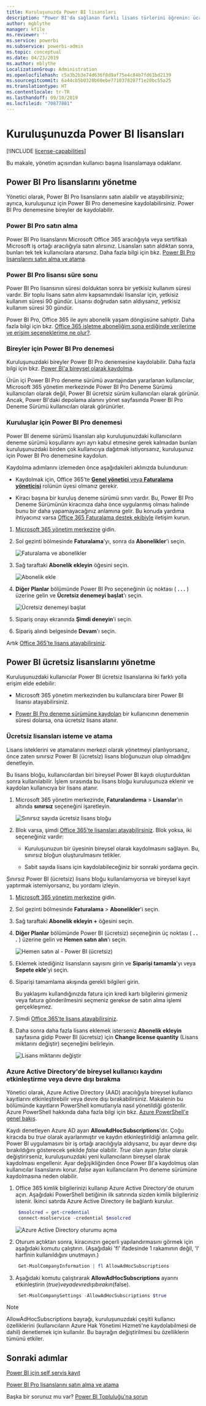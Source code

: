 ```yaml
---
title: Kuruluşunuzda Power BI lisansları
description: "Power BI'da sağlanan farklı lisans türlerini öğrenin: ücretsiz lisans, Power BI Pro ve Power BI Premium."
author: mgblythe
manager: kfile
ms.reviewer: ''
ms.service: powerbi
ms.subservice: powerbi-admin
ms.topic: conceptual
ms.date: 04/23/2019
ms.author: mblythe
LocalizationGroup: Administration
ms.openlocfilehash: c5a3b2b3e74d636f8d9af75e4c84b7fd61bd2139
ms.sourcegitcommit: 6a44cb5b0328b60ebe7710378287f1e20bc55a25
ms.translationtype: HT
ms.contentlocale: tr-TR
ms.lasthandoff: 09/10/2019
ms.locfileid: "70877881"
---
```

# <a name="power-bi-licensing-in-your-organization"></a>Kuruluşunuzda Power BI lisansları

[!INCLUDE [license-capabilities](includes/license-capabilities.md)]

Bu makale, yönetim açısından kullanıcı başına lisanslamaya odaklanır.

## <a name="manage-power-bi-pro-licenses"></a>Power BI Pro lisanslarını yönetme

Yönetici olarak, Power BI Pro lisanslarını satın alabilir ve atayabilirsiniz; ayrıca, kuruluşunuz için Power BI Pro denemesine kaydolabilirsiniz. Power BI Pro denemesine bireyler de kaydolabilir.

### <a name="purchase-power-bi-pro"></a>Power BI Pro satın alma

Power BI Pro lisanslarını Microsoft Office 365 aracılığıyla veya sertifikalı Microsoft iş ortağı aracılığıyla satın alırsınız. Lisansları satın aldıktan sonra, bunları tek tek kullanıcılara atarsınız. Daha fazla bilgi için bkz. [Power BI Pro lisanslarını satın alma ve atama](service-admin-purchasing-power-bi-pro.md).

### <a name="power-bi-pro-license-expiration"></a>Power BI Pro lisansı süre sonu

Power BI Pro lisansının süresi dolduktan sonra bir yetkisiz kullanım süresi vardır. Bir toplu lisans satın alımı kapsamındaki lisanslar için, yetkisiz kullanım süresi 90 gündür. Lisansı doğrudan satın aldıysanız, yetkisiz kullanım süresi 30 gündür.

Power BI Pro, Office 365 ile aynı abonelik yaşam döngüsüne sahiptir. Daha fazla bilgi için bkz. [Office 365 işletme aboneliğim sona erdiğinde verilerime ve erişim seçeneklerime ne olur?](https://support.office.com/article/What-happens-to-my-data-and-access-when-my-Office-365-for-business-subscription-ends-4436582f-211a-45ec-b72e-33647f97d8a3).

### <a name="power-bi-pro-trial-for-individuals"></a>Bireyler için Power BI Pro denemesi

Kuruluşunuzdaki bireyler Power BI Pro denemesine kaydolabilir. Daha fazla bilgi için bkz. [Power BI'a bireysel olarak kaydolma](service-self-service-signup-for-power-bi.md).

Ürün içi Power BI Pro deneme sürümü avantajından yararlanan kullanıcılar, Microsoft 365 yönetim merkezinde Power BI Pro Deneme Sürümü kullanıcıları olarak değil, Power BI ücretsiz sürüm kullanıcıları olarak görünür. Ancak, Power BI'daki depolama alanını yönet sayfasında Power BI Pro Deneme Sürümü kullanıcıları olarak görünürler.

### <a name="power-bi-pro-trial-for-organizations"></a>Kuruluşlar için Power BI Pro denemesi

Power BI deneme sürümü lisansları alıp kuruluşunuzdaki kullanıcıların deneme sürümü koşullarını ayrı ayrı kabul etmesine gerek kalmadan bunları kuruluşunuzdaki birden çok kullanıcıya dağıtmak istiyorsanız, kuruluşunuz için Power BI Pro denemesine kaydolun.

Kaydolma adımlarını izlemeden önce aşağıdakileri aklınızda bulundurun:

* Kaydolmak için, Office 365’te [**Genel yönetici** veya **Faturalama yöneticisi**](https://support.office.com/article/about-office-365-admin-roles-da585eea-f576-4f55-a1e0-87090b6aaa9d) rolünün üyesi olmanız gerekir.

* Kiracı başına bir kuruluş deneme sürümü sınırı vardır. Bu, Power BI Pro Deneme Sürümünün kiracınıza daha önce uygulanmış olması halinde bunu bir daha yapamayacağınız anlamına gelir. Bu konuda yardıma ihtiyacınız varsa [Office 365 Faturalama destek ekibiyle](https://support.office.microsoft.com/article/contact-support-for-business-products-admin-help-32a17ca7-6fa0-4870-8a8d-e25ba4ccfd4b?CorrelationId=552bbf37-214f-4202-80cb-b94240dcd671) iletişim kurun.

1. [Microsoft 365 yönetim merkezine](https://portal.office.com/adminportal/home#/homepage) gidin.

1. Sol gezinti bölmesinde **Faturalama**'yı, sonra da **Abonelikler**'i seçin.

   ![Faturalama ve abonelikler](media/service-admin-licensing-organization/service-power-bi-pro-in-your-organization-05.png)

1. Sağ taraftaki **Abonelik ekleyin** öğesini seçin.

   ![Abonelik ekle](media/service-admin-licensing-organization/service-power-bi-pro-in-your-organization-06.png)

1. **Diğer Planlar** bölümünde Power BI Pro seçeneğinin üç noktası ( **. . .** ) üzerine gelin ve **Ücretsiz denemeyi başlat**'ı seçin.

   ![Ücretsiz denemeyi başlat](media/service-admin-licensing-organization/service-power-bi-pro-in-your-organization-07.png) 

1. Sipariş onayı ekranında **Şimdi deneyin**’i seçin.

1. Sipariş alındı belgesinde **Devam**'ı seçin.

Artık [Office 365'te lisans atayabilirsiniz](https://support.office.com/article/assign-licenses-to-users-in-office-365-for-business-997596b5-4173-4627-b915-36abac6786dc).

## <a name="manage-power-bi-free-licenses"></a>Power BI ücretsiz lisanslarını yönetme

Kuruluşunuzdaki kullanıcılar Power BI ücretsiz lisanslarına iki farklı yolla erişim elde edebilir:

* Microsoft 365 yönetim merkezinden bu kullanıcılara birer Power BI lisansı atayabilirsiniz.

* [Power BI Pro deneme sürümüne kaydolan](service-self-service-signup-for-power-bi.md) bir kullanıcının denemenin süresi dolarsa, ona ücretsiz lisans atanır.

### <a name="requesting-and-assigning-free-licenses"></a>Ücretsiz lisansları isteme ve atama

Lisans isteklerini ve atamalarını merkezi olarak yönetmeyi planlıyorsanız, önce zaten sınırsız Power BI (ücretsiz) lisans bloğunuzun olup olmadığını denetleyin.

Bu lisans bloğu, kullanıcılardan biri bireysel Power BI kaydı oluşturduktan sonra kullanılabilir. İşlem sırasında bu lisans bloğu kuruluşunuza eklenir ve kaydolan kullanıcıya bir lisans atanır.

1. Microsoft 365 yönetim merkezinde, **Faturalandırma** > **Lisanslar**’ın altında **sınırsız** seçeneğini işaretleyin.

    ![Sınırsız sayıda ücretsiz lisans bloğu](media/service-admin-licensing-organization/unlimited-licenses.png)

1. Blok varsa, şimdi [Office 365'te lisansları atayabilirsiniz](https://support.office.com/article/assign-licenses-to-users-in-office-365-for-business-997596b5-4173-4627-b915-36abac6786dc). Blok yoksa, iki seçeneğiniz vardır:

    * Kuruluşunuzun bir üyesinin bireysel olarak kaydolmasını sağlayın. Bu, sınırsız bloğun oluşturulmasını tetikler.

    * Sabit sayıda lisans için kaydolabileceğiniz bir sonraki yordama geçin.

Sınırsız Power BI (ücretsiz) lisans bloğu kullanılamıyorsa ve bireysel kayıt yaptırmak istemiyorsanız, bu yordamı izleyin.

1. [Microsoft 365 yönetim merkezine](https://portal.office.com/admin/default.aspx) gidin.

1. Sol gezinti bölmesinde **Faturalama** > **Abonelikler**'i seçin.

1. Sağ taraftaki **Abonelik ekleyin +** öğesini seçin.

1. **Diğer Planlar** bölümünde Power BI (ücretsiz) seçeneğinin üç noktası ( **. . .** ) üzerine gelin ve **Hemen satın alın**'ı seçin.

    ![Hemen satın al - Power BI (ücretsiz)](media/service-admin-licensing-organization/buy-powerbi-free.png)

1. Eklemek istediğiniz lisansların sayısını girin ve **Siparişi tamamla**'yı veya **Sepete ekle**'yi seçin.

1. Siparişi tamamlama akışında gerekli bilgileri girin.

    Bu yaklaşımı kullandığınızda fatura için kredi kartı bilgilerini girmeniz veya fatura gönderilmesini seçmeniz gerekse de satın alma işlemi gerçekleşmez.

1. Şimdi [Office 365'te lisans atayabilirsiniz](https://support.office.com/article/assign-licenses-to-users-in-office-365-for-business-997596b5-4173-4627-b915-36abac6786dc).

1. Daha sonra daha fazla lisans eklemek isterseniz **Abonelik ekleyin** sayfasına gidip Power BI (ücretsiz) için **Change license quantity** (Lisans miktarını değiştir) seçeneğini belirleyin.

    ![Lisans miktarını değiştir](media/service-admin-licensing-organization/change-license-quantity.png)

### <a name="enable-or-disable-individual-user-sign-up-in-azure-active-directory"></a>Azure Active Directory'de bireysel kullanıcı kaydını etkinleştirme veya devre dışı bırakma

Yönetici olarak, Azure Active Directory (AAD) aracılığıyla bireysel kullanıcı kayıtlarını etkinleştirebilir veya devre dışı bırakabilirsiniz. Makalenin bu bölümünde kayıtların PowerShell komutlarıyla nasıl yönetildiği gösterilir. Azure PowerShell hakkında daha fazla bilgi için bkz. [Azure PowerShell'e genel bakış](/powershell/azure/overview).

Kaydı denetleyen Azure AD ayarı **AllowAdHocSubscriptions**'dır. Çoğu kiracıda bu *true* olarak ayarlanmıştır ve kaydın etkinleştirildiği anlamına gelir. Power BI uygulamasını bir iş ortağı aracılığıyla aldıysanız, bu ayar devre dışı bırakıldığını gösterecek şekilde *false* olabilir. *True* olan ayarı *false* olarak değiştirirseniz, kuruluşunuzdaki yeni kullanıcıların bireysel olarak kaydolması engellenir. Ayar değişikliğinden önce Power BI'a kaydolmuş olan kullanıcılar lisanslarını korur. *false* ayarı kullanıcıların Pro deneme sürümüne kaydolmasına neden olabilir.

1. Office 365 kimlik bilgilerinizi kullanıp Azure Active Directory'de oturum açın. Aşağıdaki PowerShell betiğinin ilk satırında sizden kimlik bilgileriniz istenir. İkinci satırda Azure Active Directory ile bağlantı kurulur.

    ```powershell
     $msolcred = get-credential
     connect-msolservice -credential $msolcred
    ```

   ![Azure Active Directory oturumu açma](media/service-admin-licensing-organization/azure-ad-sign-in.png)

1. Oturum açtıktan sonra, kiracınızın geçerli yapılandırmasını görmek için aşağıdaki komutu çalıştırın. (Aşağıdaki 'fl' ifadesinde 1 rakamının değil, 'l' harfinin kullanıldığını unutmayın.)

    ```powershell
     Get-MsolCompanyInformation | fl AllowAdHocSubscriptions 
    ```
1. Aşağıdaki komutu çalıştırarak **AllowAdHocSubscriptions** ayarını etkinleştirin ($true) veya devre dışı bırakın ($false).

    ```powershell
     Set-MsolCompanySettings -AllowAdHocSubscriptions $true
    ```

> [!NOTE]
> AllowAdHocSubscriptions bayrağı, kuruluşunuzdaki çeşitli kullanıcı özelliklerini (kullanıcıların Azure Hak Yönetimi Hizmeti'ne kaydolabilmesi de dahil) denetlemek için kullanılır. Bu bayrağın değiştirilmesi bu özelliklerin tümünü etkiler.

## <a name="next-steps"></a>Sonraki adımlar

[Power BI için self servis kayıt](service-self-service-signup-for-power-bi.md)  

[Power BI Pro lisanslarını satın alma ve atama](service-admin-purchasing-power-bi-pro.md)

Başka bir sorunuz mu var? [Power BI Topluluğu'na sorun](http://community.powerbi.com/)